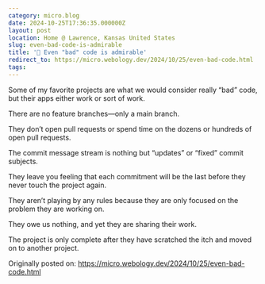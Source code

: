```yaml
---
category: micro.blog
date: 2024-10-25T17:36:35.000000Z
layout: post
location: Home @ Lawrence, Kansas United States
slug: even-bad-code-is-admirable
title: '📝 Even "bad" code is admirable'
redirect_to: https://micro.webology.dev/2024/10/25/even-bad-code.html
tags:
---
```


Some of my favorite projects are what we would consider really “bad” code, but their apps either work or sort of work.

There are no feature branches—only a main branch.

They don’t open pull requests or spend time on the dozens or hundreds of open pull requests.

The commit message stream is nothing but “updates” or “fixed” commit subjects.

They leave you feeling that each commitment will be the last before they never touch the project again.

They aren’t playing by any rules because they are only focused on the problem they are working on.

They owe us nothing, and yet they are sharing their work.

The project is only complete after they have scratched the itch and moved on to another project.

Originally posted on: https://micro.webology.dev/2024/10/25/even-bad-code.html

